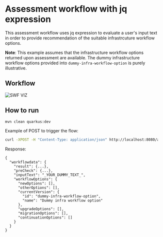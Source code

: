 # Assessment workflow with jq expression
This assessment workflow uses jq expression to evaluate a user's input text in order to provide recommendation of the suitable infrastrcuture workflow options.

**Note**:
This example assumes that the infrastructure workflow options returned upon assessment are available.
The dummy infrastructure workflow options provided into `dummy-infra-workflow-option` is purely illustrative.

## Workflow
![SWF VIZ](https://github.com/parodos-dev/serverless-workflow-examples/blob/main/assessment/assessment-with-jq-expression/assessment-with-jq-expression.svg)

## How to run

```bash
mvn clean quarkus:dev
```

Example of POST to trigger the flow:
```bash
curl -XPOST -H "Content-Type: application/json" http://localhost:8080/assessment-with-jq-expression -d '{"inputText": "_YOUR_DUMMY_TEXT_"}'
```

Response:
```
{
  "workflowdata": {
    "result": {...},
    "preCheck": {...},
    "inputText": "_YOUR_DUMMY_TEXT_",
    "workflowOptions": {
      "newOptions": [],
      "otherOptions": [],
      "currentVersion": {
        "id": "dummy-infra-workflow-option",
        "name": "Dummy infra workflow option"
      },
      "upgradeOptions": [],
      "migrationOptions": [],
      "continuationOptions": []
    }
  }
}
```